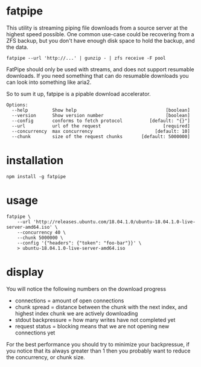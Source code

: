 # fatpipe

This utility is streaming piping file downloads from a source server at the highest speed possible. One common use-case could be recovering from a ZFS backup, but you don't have enough disk space to hold the backup, and the data.

```
fatpipe --url 'http://...' | gunzip - | zfs receive -F pool
```

FatPipe should only be used with streams, and does not support resumable downloads. If you need something that can do resumable downloads you can look into something like aria2.

So to sum it up, fatpipe is a pipable download accelerator.

```
Options:
  --help         Show help                                 [boolean]
  --version      Show version number                       [boolean]
  --config       conforms to fetch protocol          [default: "{}"]
  --url          url of the request                       [required]
  --concurrency  max concurrency                       [default: 10]
  --chunk        size of the request chunks       [default: 5000000]
```

# installation

```
npm install -g fatpipe
```

# usage

```
fatpipe \
    --url 'http://releases.ubuntu.com/18.04.1.0/ubuntu-18.04.1.0-live-server-amd64.iso' \
    --concurrency 40 \
    --chunk 5000000 \
    --config '{"headers": {"token": "foo-bar"}}' \
    > ubuntu-18.04.1.0-live-server-amd64.iso
```

# display

You will notice the following numbers on the download progress 

- connections = amount of open connections
- chunk spread = distance between the chunk with the next index, and highest index chunk we are actively downloading
- stdout backpressure = how many writes have not completed yet 
- request status = blocking means that we are not opening new connections yet

For the best performance you should try to minimize your backpressue, if you notice that its always greater than 1 then you probably want to reduce the concurrency, or chunk size.